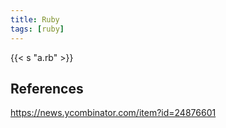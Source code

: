```yaml
---
title: Ruby
tags: [ruby]
---
```


{{< s "a.rb" >}}

## References

<https://news.ycombinator.com/item?id=24876601>
